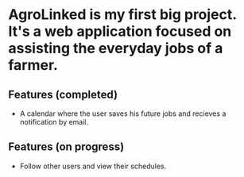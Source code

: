 # AgroLinked is my first big project. It's a web application focused on assisting the everyday jobs of a farmer.

## Features (completed)
* A calendar where the user saves his future jobs and recieves a notification by email.

## Features (on progress)

* Follow other users and view their schedules.
